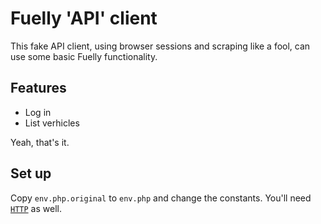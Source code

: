 Fuelly 'API' client
====

This fake API client, using browser sessions and scraping like a fool, can
use some basic Fuelly functionality.

Features
----

* Log in
* List verhicles

Yeah, that's it.

Set up
----

Copy `env.php.original` to `env.php` and change the constants. You'll need [`HTTP`][1] as well.

[1]: https://github.com/rudiedirkx/HTTP

